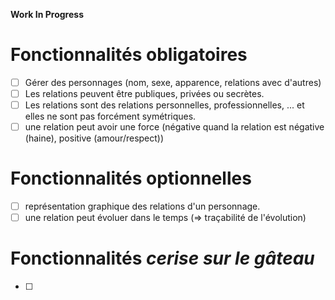 **Work In Progress**

# Fonctionnalités obligatoires

* [ ] Gérer des personnages (nom, sexe, apparence, relations avec d'autres)
* [ ] Les relations peuvent être publiques, privées ou secrètes.
* [ ] Les relations sont des relations personnelles, professionnelles, ... et elles ne sont pas forcément symétriques.
* [ ] une relation peut avoir une force (négative quand la relation est négative (haine), positive (amour/respect))

# Fonctionnalités optionnelles

* [ ] représentation graphique des relations d'un personnage.
* [ ] une relation peut évoluer dans le temps (=> traçabilité de l'évolution)

# Fonctionnalités *cerise sur le gâteau*

* [ ] 
